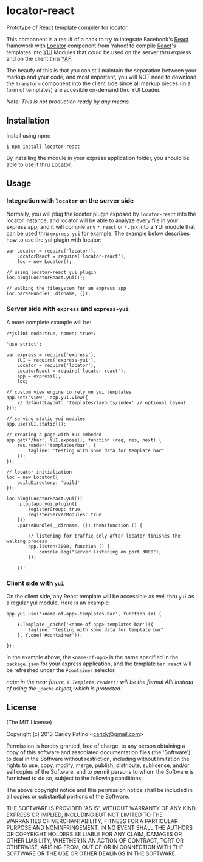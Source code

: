 locator-react
=============

Prototype of React template compiler for locator.

This component is a result of a hack to try to integrate Facebook's [React][] framework with [Locator][] component from Yahoo! to compile [React][]'s templates into [YUI][] Modules that could be used on the server thru express and on the client thru [YAF][].

The beaufy of this is that you can still maintain the separation between your markup and your code, and most important, you will NOT need to download the `transform` component into the client side since all markup pieces (in a form of templates) are accesible on-demand thru YUI Loader.

_Note: This is not production ready by any means._

[React]: https://github.com/facebook/react
[Locator]: https://github.com/yahoo/locator
[YUI]: https://github.com/yui/yui3
[YAF]: http://yuilibrary.com/yui/docs/app/


Installation
------------

Install using npm:

```shell
$ npm install locator-react
```

By installing the module in your express application folder, you should be able to use it thru [Locator][].


Usage
-----

### Integration with `locator` on the server side

Normally, you will plug the locator plugin exposed by `locator-react` into the locator instance, and locator will be able to analyze every file in your express app, and it will compile any `*.react` or `*.jsx` into a YUI module that can be used thru `express-yui` for example. The example below describes how to use the yui plugin with locator:

```
var Locator = require('locator'),
    LocatorReact = require('locator-react'),
    loc = new Locator();

// using locator-react yui plugin
loc.plug(LocatorReact.yui());

// walking the filesystem for an express app
loc.parseBundle(__dirname, {});
```

### Server side with `express` and `express-yui`

A more complete example will be:

```
/*jslint node:true, nomen: true*/

'use strict';

var express = require('express'),
    YUI = require('express-yui'),
    Locator = require('locator'),
    LocatorReact = require('locator-react'),
    app = express(),
    loc;

// custom view engine to rely on yui templates
app.set('view', app.yui.view({
    // defaultLayout: 'templates/layouts/index' // optional layout
}));

// serving static yui modules
app.use(YUI.static());

// creating a page with YUI embeded
app.get('/bar', YUI.expose(), function (req, res, next) {
    res.render('templates/bar', {
        tagline: 'testing with some data for template bar'
    });
});

// locator initialiation
loc = new Locator({
    buildDirectory: 'build'
});

loc.plug(LocatorReact.yui())
    .plug(app.yui.plugin({
        registerGroup: true,
        registerServerModules: true
    }))
    .parseBundle(__dirname, {}).then(function () {

        // listening for traffic only after locator finishes the walking process
        app.listen(3000, function () {
            console.log("Server listening on port 3000");
        });

    });
```

### Client side with `yui`

On the client side, any React template will be accessible as well thru `yui` as a regular yui module. Here is an example:

```
app.yui.use('<name-of-app>-templates-bar', function (Y) {

    Y.Template._cache['<name-of-app>-templates-bar']({
        tagline: 'testing with some data for template bar'
    }, Y.one('#container'));

});
```

In the example above, the `<name-of-app>` is the name specified in the `package.json` for your express application, and the template `bar.react` will be refreshed under the `#container` selector.

_note: in the near future, `Y.Template.render()` will be the formal API instead of using the `_cache` object, which is protected._


License
-------

(The MIT License)

Copyright (c) 2013 Caridy Patino &lt;caridy@gmail.com&gt;

Permission is hereby granted, free of charge, to any person obtaining
a copy of this software and associated documentation files (the
'Software'), to deal in the Software without restriction, including
without limitation the rights to use, copy, modify, merge, publish,
distribute, sublicense, and/or sell copies of the Software, and to
permit persons to whom the Software is furnished to do so, subject to
the following conditions:

The above copyright notice and this permission notice shall be
included in all copies or substantial portions of the Software.

THE SOFTWARE IS PROVIDED 'AS IS', WITHOUT WARRANTY OF ANY KIND,
EXPRESS OR IMPLIED, INCLUDING BUT NOT LIMITED TO THE WARRANTIES OF
MERCHANTABILITY, FITNESS FOR A PARTICULAR PURPOSE AND NONINFRINGEMENT.
IN NO EVENT SHALL THE AUTHORS OR COPYRIGHT HOLDERS BE LIABLE FOR ANY
CLAIM, DAMAGES OR OTHER LIABILITY, WHETHER IN AN ACTION OF CONTRACT,
TORT OR OTHERWISE, ARISING FROM, OUT OF OR IN CONNECTION WITH THE
SOFTWARE OR THE USE OR OTHER DEALINGS IN THE SOFTWARE.